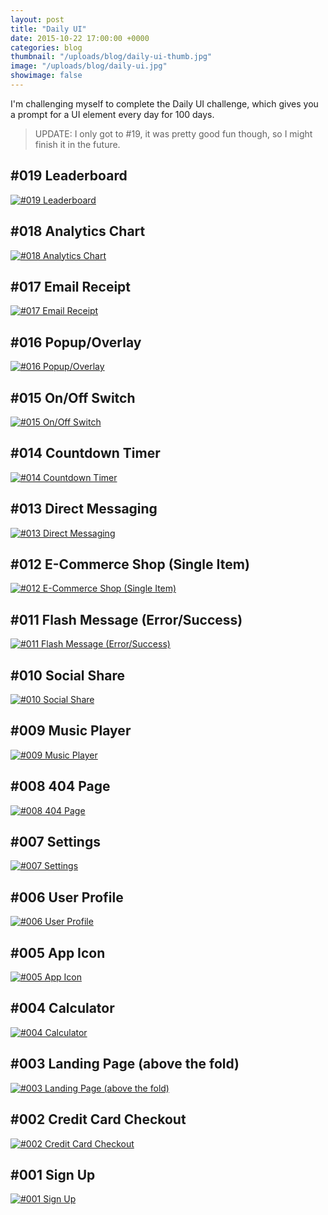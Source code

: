 ```yaml
---
layout: post
title: "Daily UI"
date: 2015-10-22 17:00:00 +0000
categories: blog
thumbnail: "/uploads/blog/daily-ui-thumb.jpg"
image: "/uploads/blog/daily-ui.jpg"
showimage: false
---
```


I'm challenging myself to complete the Daily UI challenge, which gives you a prompt for a UI element every day for 100 days.<!--more-->

>UPDATE: I only got to #19, it was pretty good fun though, so I might finish it in the future.

## #019 Leaderboard

[![#019 Leaderboard](/uploads/blog/daily-ui/019-Leaderboard.png)](/uploads/blog/daily-ui/019-Leaderboard.png)

## #018 Analytics Chart

[![#018 Analytics Chart](/uploads/blog/daily-ui/018-Analytics-Chart.png)](/uploads/blog/daily-ui/018-Analytics-Chart.png)

## #017 Email Receipt

[![#017 Email Receipt](/uploads/blog/daily-ui/017-Email-Receipt.png)](/uploads/blog/daily-ui/017-Email-Receipt.png)

## #016 Popup/Overlay

[![#016 Popup/Overlay](/uploads/blog/daily-ui/016-PopupOverlay.png)](/uploads/blog/daily-ui/016-PopupOverlay.png)

## #015 On/Off Switch

[![#015 On/Off Switch](/uploads/blog/daily-ui/015-OnOff-Switch.png)](/uploads/blog/daily-ui/015-OnOff-Switch.png)

## #014 Countdown Timer

[![#014 Countdown Timer](/uploads/blog/daily-ui/014-Countdown-Timer.png)](/uploads/blog/daily-ui/014-Countdown-Timer.png)

## #013 Direct Messaging

[![#013 Direct Messaging](/uploads/blog/daily-ui/013-Direct-Messaging.png)](/uploads/blog/daily-ui/013-Direct-Messaging.png)

## #012 E-Commerce Shop (Single Item)

[![#012 E-Commerce Shop (Single Item)](/uploads/blog/daily-ui/012-E-Commerce-Shop.png)](/uploads/blog/daily-ui/012-E-Commerce-Shop.png)

## #011 Flash Message (Error/Success)

[![#011 Flash Message (Error/Success)](/uploads/blog/daily-ui/011-Flash-Messages.png)](/uploads/blog/daily-ui/011-Flash-Messages.png)

## #010 Social Share

[![#010 Social Share](/uploads/blog/daily-ui/010-Social-Share.gif)](/uploads/blog/daily-ui/010-Social-Share.gif)

## #009 Music Player

[![#009 Music Player](/uploads/blog/daily-ui/009-Music-Player.png)](/uploads/blog/daily-ui/009-Music-Player.png)

## #008 404 Page

[![#008 404 Page](/uploads/blog/daily-ui/008-404-Page.png)](/uploads/blog/daily-ui/008-404-Page.png)

## #007 Settings

[![#007 Settings](/uploads/blog/daily-ui/007-Settings.png)](/uploads/blog/daily-ui/007-Settings.png)

## #006 User Profile

[![#006 User Profile](/uploads/blog/daily-ui/006-User-Profile.png)](/uploads/blog/daily-ui/006-User-Profile.png)

## #005 App Icon

[![#005 App Icon](/uploads/blog/daily-ui/005-App-Icon.png)](/uploads/blog/daily-ui/005-App-Icon.png)

## #004 Calculator

[![#004 Calculator](/uploads/blog/daily-ui/004-Calculator.png)](/uploads/blog/daily-ui/004-Calculator.png)

## #003 Landing Page (above the fold)

[![#003 Landing Page (above the fold)](/uploads/blog/daily-ui/003-Landing-Page.png)](/uploads/blog/daily-ui/003-Landing-Page.png)

## #002 Credit Card Checkout

[![#002 Credit Card Checkout](/uploads/blog/daily-ui/002-Credit-Card-Checkout.png)](/uploads/blog/daily-ui/002-Credit-Card-Checkout.png)

## #001 Sign Up

[![#001 Sign Up](/uploads/blog/daily-ui/001-Sign-Up.png)](/uploads/blog/daily-ui/001-Sign-Up.png)